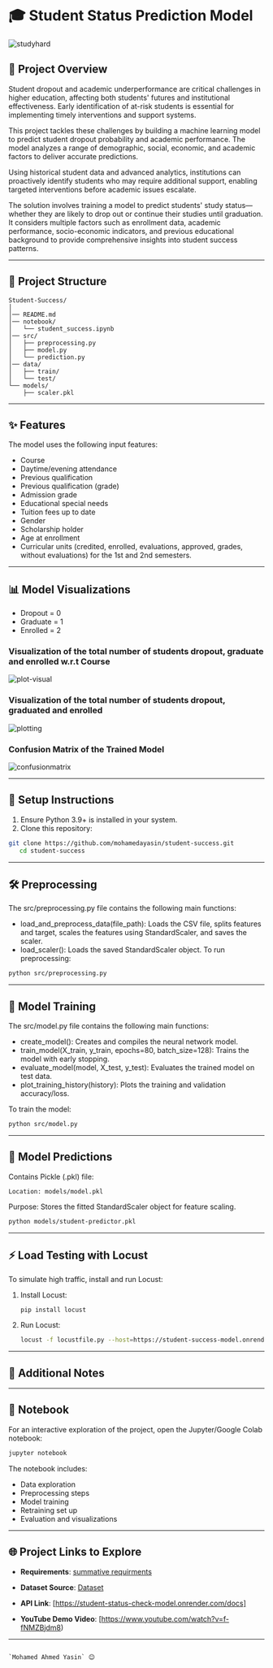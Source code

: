 # 🎓 Student Status Prediction Model  

![studyhard](https://github.com/user-attachments/assets/5bf4310a-5f3f-4f67-8e6e-56b6cee55f3e)


## 📝 Project Overview

Student dropout and academic underperformance are critical challenges in higher education, affecting both students' futures and institutional effectiveness. Early identification of at-risk students is essential for implementing timely interventions and support systems.

This project tackles these challenges by building a machine learning model to predict student dropout probability and academic performance. The model analyzes a range of demographic, social, economic, and academic factors to deliver accurate predictions.

Using historical student data and advanced analytics, institutions can proactively identify students who may require additional support, enabling targeted interventions before academic issues escalate.

The solution involves training a model to predict students' study status—whether they are likely to drop out or continue their studies until graduation. It considers multiple factors such as enrollment data, academic performance, socio-economic indicators, and previous educational background to provide comprehensive insights into student success patterns.

---

## 📂 Project Structure  

```
Student-Success/  
│  
│── README.md  
│── notebook/  
│   └── student_success.ipynb  
│── src/  
│   ├── preprocessing.py  
│   ├── model.py  
│   └── prediction.py  
│── data/  
│   ├── train/  
│   └── test/  
└── models/  
    ├── scaler.pkl

```  

---

## ✨ Features  

The model uses the following input features:  
- Course  
- Daytime/evening attendance  
- Previous qualification  
- Previous qualification (grade)  
- Admission grade  
- Educational special needs  
- Tuition fees up to date  
- Gender  
- Scholarship holder  
- Age at enrollment  
- Curricular units (credited, enrolled, evaluations, approved, grades, without evaluations) for the 1st and 2nd semesters.

 ---
 
  ## 📊  Model Visualizations  

- Dropout = 0
- Graduate = 1
- Enrolled = 2
  
### Visualization of the total number of students dropout, graduate and enrolled w.r.t Course

![plot-visual](https://github.com/user-attachments/assets/87c90a7a-ee31-44e7-86d5-df0018227d06)

### Visualization of the total number of students dropout, graduated and enrolled

![plotting](https://github.com/user-attachments/assets/d9c5ddf1-4164-43c0-a37c-b7af7322b100)

### Confusion Matrix of the Trained Model

![confusionmatrix](https://github.com/user-attachments/assets/a0200ab4-3bbb-4a74-87d2-ae04d1c26c20)

---

## 🚀 Setup Instructions  

1. Ensure Python 3.9+ is installed in your system.  
2. Clone this repository:

```bash  
git clone https://github.com/mohamedayasin/student-success.git  
   cd student-success
``` 

---
    
## 🛠️ Preprocessing  

The src/preprocessing.py file contains the following main functions:

- load_and_preprocess_data(file_path): Loads the CSV file, splits features and target, scales the features using StandardScaler, and saves the scaler.
- load_scaler(): Loads the saved StandardScaler object.
To run preprocessing:

```bash  
python src/preprocessing.py  
```  

---

## 🧠 Model Training  

The src/model.py file contains the following main functions:

- create_model(): Creates and compiles the neural network model.
- train_model(X_train, y_train, epochs=80, batch_size=128): Trains the model with early stopping.
- evaluate_model(model, X_test, y_test): Evaluates the trained model on test data.
- plot_training_history(history): Plots the training and validation accuracy/loss.
  
To train the model:

```bash  
python src/model.py  
```  

---

## 🔮 Model Predictions  

Contains Pickle (.pkl) file:

`Location: models/model.pkl`

Purpose: Stores the fitted StandardScaler object for feature scaling.

```bash  
python models/student-predictor.pkl  
```  

---

## ⚡ Load Testing with Locust  

To simulate high traffic, install and run Locust:  

1. Install Locust:  
   ```bash  
   pip install locust  
   ```  
2. Run Locust:  
   ```bash  
   locust -f locustfile.py --host=https://student-success-model.onrender.com  
   ```  

---

## 📝 Additional Notes  



---  

## 📖 Notebook  

For an interactive exploration of the project, open the Jupyter/Google Colab notebook:  
```bash  
jupyter notebook  
```  

The notebook includes:  
- Data exploration  
- Preprocessing steps  
- Model training
- Retraining set up
- Evaluation and visualizations  

---  

## 🌐 Project Links to Explore

-  **Requirements**: [summative requirments](https://github.com/MohamedAYasin/MLOPS-Student-Success/blob/main/Machine_Learning_Pipeline%20-%20Summative_Assignment.pdf)

-  **Dataset Source**: [Dataset](https://www.kaggle.com/datasets/thedevastator/higher-education-predictors-of-student-retention/data)
  
- **API Link**: [https://student-status-check-model.onrender.com/docs]
  
-  **YouTube Demo Video**: [https://www.youtube.com/watch?v=f-fNMZBjdm8)
  
---

                                                                                 `Mohamed Ahmed Yasin` 😊

